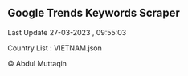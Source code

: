 

## Google Trends Keywords Scraper 
 
Last Update 27-03-2023 , 09:55:03

Country List :
VIETNAM.json



© Abdul Muttaqin 
